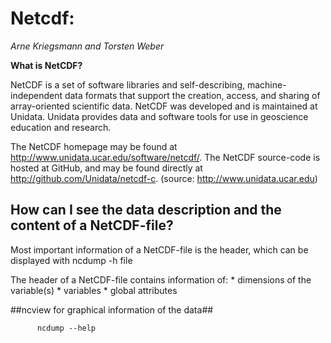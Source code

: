 # Netcdf:
*Arne Kriegsmann and Torsten Weber*

**What is NetCDF?**

NetCDF is a set of software libraries and self-describing, machine-independent data formats that support the creation, access, and sharing of array-oriented scientific data. NetCDF was developed and is maintained at Unidata. Unidata provides data and software tools for use in geoscience education and research. 

The NetCDF homepage may be found at http://www.unidata.ucar.edu/software/netcdf/. The NetCDF source-code is hosted at GitHub, and may be found directly at http://github.com/Unidata/netcdf-c.                          (source: http://www.unidata.ucar.edu)

## How can I see the data description and the content of a NetCDF-file?

Most important information of a NetCDF-file is the header, which can be displayed with
     	       ncdump -h file

The header of a NetCDF-file contains information of:
    * dimensions of the variable(s)
    * variables
    * global attributes

##ncview for graphical information of the data##

       	  ncdump --help